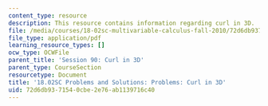 ```yaml
---
content_type: resource
description: This resource contains information regarding curl in 3D.
file: /media/courses/18-02sc-multivariable-calculus-fall-2010/72d6db9371540cbe2e76ab1139716c40_MIT18_02SC_pb_90_comb.pdf
file_type: application/pdf
learning_resource_types: []
ocw_type: OCWFile
parent_title: 'Session 90: Curl in 3D'
parent_type: CourseSection
resourcetype: Document
title: '18.02SC Problems and Solutions: Problems: Curl in 3D'
uid: 72d6db93-7154-0cbe-2e76-ab1139716c40
---
```

